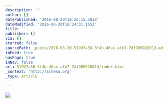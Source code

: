 ```yaml
---
description: ''
author: []
datePublished: '2016-08-20T16:26:15.503Z'
dateModified: '2016-08-20T16:24:31.155Z'
title: ''
publisher: {}
via: {}
starred: false
sourcePath: _posts/2016-08-20-51937a58-3f4b-46ac-afb7-7df909928013.md
inFeed: true
hasPage: true
inNav: false
url: 51937a58-3f4b-46ac-afb7-7df909928013/index.html
_context: 'http://schema.org'
_type: Article

---
```

![](https://the-grid-user-content.s3-us-west-2.amazonaws.com/d43f67e8-beb9-4eb2-b6df-832d3f5daf50.jpg)